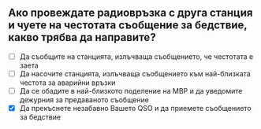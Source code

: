## Ако провеждате радиовръзка с друга станция и чуете на честотата съобщение за бедствие, какво трябва да направите?

<!-- Верният отговор е отбелязан с [X] -->

- [ ] Да съобщите на станцията, излъчваща съобщението, че честотата е заета
- [ ] Да насочите станцията, излъчваща съобщението към най-близката честота за аварийни връзки
- [ ] Да се обадите в най-близкото поделение на МВР и да уведомите дежурния за предаваното съобщение
- [X] Да прекъснете незабавно Вашето QSO и да приемете съобщението за бедствие
